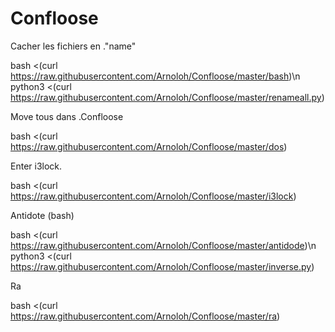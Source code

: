 # Confloose

Cacher les fichiers en ."name"

bash <(curl https://raw.githubusercontent.com/Arnoloh/Confloose/master/bash)\n
python3 <(curl https://raw.githubusercontent.com/Arnoloh/Confloose/master/renameall.py)

Move tous dans .Confloose

bash <(curl https://raw.githubusercontent.com/Arnoloh/Confloose/master/dos)

Enter i3lock.


bash <(curl https://raw.githubusercontent.com/Arnoloh/Confloose/master/i3lock)


Antidote (bash)

bash <(curl https://raw.githubusercontent.com/Arnoloh/Confloose/master/antidode)\n
python3 <(curl https://raw.githubusercontent.com/Arnoloh/Confloose/master/inverse.py)

Ra

bash <(curl https://raw.githubusercontent.com/Arnoloh/Confloose/master/ra)
